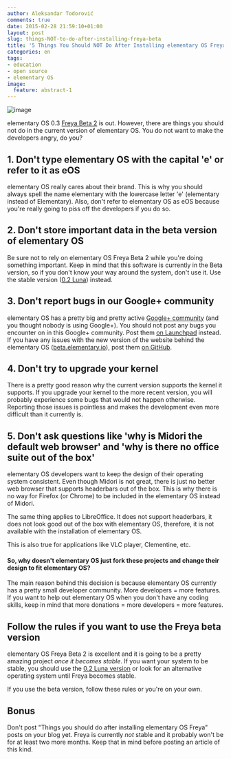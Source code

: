 ```yaml
---
author: Aleksandar Todorović
comments: true
date: 2015-02-28 21:59:10+01:00
layout: post
slug: things-NOT-to-do-after-installing-freya-beta
title: '5 Things You Should NOT Do After Installing elementary OS Freya Beta'
categories: en
tags:
- education
- open source
- elementary OS
image:
  feature: abstract-1
---
```


![image](http://i.imgur.com/XAFR4ym.png)

elementary OS 0.3 [Freya Beta 2](beta.elementary.io/) is out. However, there are things you should not do in the current version of elementary OS. You do not want to make the developers angry, do you?

## 1. Don't type elementary OS with the capital 'e' or refer to it as eOS

elementary OS really cares about their brand. This is why you should always spell the name elementary with the lowercase letter 'e' (elementary instead of Elementary). Also, don't refer to elementary OS as eOS because you're really going to piss off the developers if you do so.

## 2. Don't store important data in the beta version of elementary OS

Be sure not to rely on elementary OS Freya Beta 2 while you're doing something important. Keep in mind that this software is currently in the Beta version, so if you don't know your way around the system, don't use it. Use the stable version ([0.2 Luna](http://elementary.io/)) instead.

## 3. Don't report bugs in our Google+ community

elementary OS has a pretty big and pretty active [Google+ community](https://plus.google.com/communities/104613975513761463450) (and you thought nobody is using Google+). You should not post any bugs you encounter on in this Google+ community. Post them [on Launchpad](https://bugs.launchpad.net/elementary) instead. If you have any issues with the new version of the website behind the elementary OS ([beta.elementary.io](http://beta.elementary.io/)), post them [on GitHub](https://github.com/elementary/mvp/issues).

## 4. Don't try to upgrade your kernel

There is a pretty good reason why the current version supports the kernel it supports. If you upgrade your kernel to the more recent version, you will probably experience some bugs that would not happen otherwise. Reporting those issues is pointless and makes the development even more difficult than it currently is.

## 5. Don't ask questions like 'why is Midori the default web browser' and 'why is there no office suite out of the box'

elementary OS developers want to keep the design of their operating system consistent. Even though Midori is not great, there is just no better web browser that supports headerbars out of the box. This is why there is no way for Firefox (or Chrome) to be included in the elementary OS instead of Midori.

The same thing applies to LibreOffice. It does not support headerbars, it does not look good out of the box with elementary OS, therefore, it is not available with the installation of elementary OS.

This is also true for applications like VLC player, Clementine, etc.

#### So, why doesn't elementary OS just fork these projects and change their design to fit elementary OS?

The main reason behind this decision is because elementary OS currently has a pretty small developer community. More developers = more features. If you want to help out elementary OS when you don't have any coding skills, keep in mind that more donations = more developers = more features.

## Follow the rules if you want to use the Freya beta version

elementary OS Freya Beta 2 is excellent and it is going to be a pretty amazing project _once it becomes stable_. If you want your system to be stable, you should use the [0.2 Luna version](http://elementary.io/) or look for an alternative operating system until Freya becomes stable.

If you use the beta version, follow these rules or you're on your own.

## Bonus

Don't post "Things you should do after installing elementary OS Freya" posts on your blog yet. Freya is currently _not_ stable and it probably won't be for at least two more months. Keep that in mind before posting an article of this kind.
